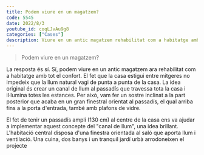 ```yaml
---
title: Podem viure en un magatzem?
code: 5545
date: 2022/8/3
youtube_id: coqLJvAu9g8
categories: ["Cases"]
description: Viure en un antic magatzem rehabilitat com a habitatge amb llum natural que travessa l'espai, utilitzant un passadís ampli com a canal de llum. L'habitació central disposa d'una finestra orientada al saló, mentre que la casa també inclou una cuina, dos banys i un tranquil jardí urbà.
---
```


> Podem viure en un magatzem?

La resposta és sí. Sí, podem viure en un antic magatzem ara rehabilitat com a habitatge amb tot el confort. El fet que la casa estigui entre mitgeres no impedeix que la llum natural vagi de punta a punta de la casa. La idea original és crear un canal de llum al passadís que travessa tota la casa i il·lumina totes les estances. Per això, vam fer un sostre inclinat a la part posterior que acaba en un gran finestral orientat al passadís, el qual arriba fins a la porta d'entrada, també amb plafons de vidre.

El fet de tenir un passadís ampli (130 cm) al centre de la casa ens va ajudar a implementar aquest concepte del "canal de llum", una idea brillant. L'habitació central disposa d'una finestra orientada al saló que aporta llum i ventilació. Una cuina, dos banys i un tranquil jardí urbà arrodoneixen el projecte
